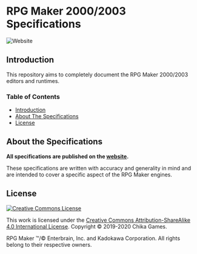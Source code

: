 # RPG Maker 2000/2003 Specifications
![Website](https://img.shields.io/website?down_color=lightgrey&down_message=offline&style=for-the-badge&up_color=blue&up_message=online&url=https%3A%2F%2Fchika-games.github.io%2FRPG-Maker-Specifications%2F)

## Introduction
This repository aims to completely document the RPG Maker 2000/2003 editors and runtimes.

### Table of Contents
* [Introduction](#introduction)
* [About The Specifications](#about-the-specifications)
* [License](#license)

## About the Specifications
__All specifications are published on the [website](https://chika-games.github.io/RPG-Maker-Specifications/).__

These specifications are written with accuracy and generality in mind and are intended to cover a specific aspect of the RPG Maker engines.

## License
[![Creative Commons License](https://i.creativecommons.org/l/by-sa/4.0/88x31.png)](http://creativecommons.org/licenses/by-sa/4.0/)

This work is licensed under the [Creative Commons Attribution-ShareAlike 4.0 International License](http://creativecommons.org/licenses/by-sa/4.0/). Copyright &#169; 2019-2020 Chika Games.

RPG Maker &#8482;/&#169; Enterbrain, Inc. and Kadokawa Corporation. All rights belong to their respective owners.
